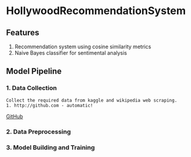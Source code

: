 # HollywoodRecommendationSystem

## Features
  1. Recommendation system using cosine similarity metrics
  2. Naive Bayes classifier for sentimental analysis

## Model Pipeline
### 1. Data Collection
    Collect the required data from kaggle and wikipedia web scraping.
    1. http://github.com - automatic!
[GitHub](http://github.com)
### 2. Data Preprocessing
### 3. Model Building and Training
